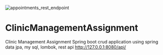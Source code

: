 ![appointments_rest_endpoint](https://user-images.githubusercontent.com/47506233/131503309-debb0cb5-d2a9-4d24-80c5-2ef31074656c.png)
# ClinicManagementAssignment
Clinic Management Assignment
Spring boot crud application using spring data jpa, my sql, lombok, rest api
 http://127.0.0.1:8080/api/
